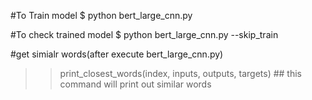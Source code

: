 #To Train model
$ python bert_large_cnn.py

#To check trained model
$ python bert_large_cnn.py --skip_train

#get simialr words(after execute bert_large_cnn.py)
>> print_closest_words(index, inputs, outputs, targets) ## this command will print out similar words
